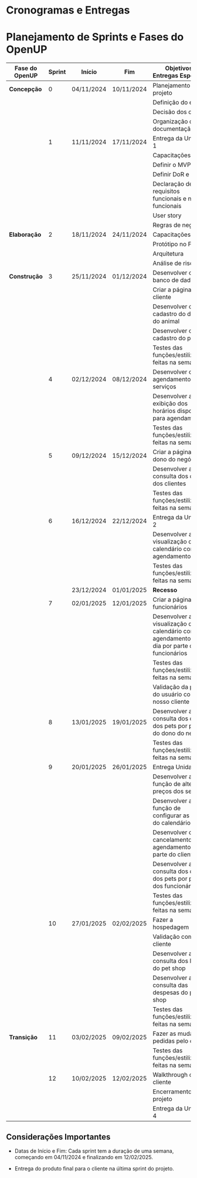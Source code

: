 # Cronogramas e Entregas 

# Planejamento de Sprints e Fases do OpenUP

| Fase do OpenUP      | Sprint | Início        | Fim           | Objetivos e Entregas Esperadas                                                                 |
|---------------------|--------|---------------|---------------|-----------------------------------------------------------------------------------------------|
| **Concepção**           | 0      | 04/11/2024    | 10/11/2024    | Planejamento do projeto                                                                      |
|                     |        |               |               | Definição do escopo                                                                         |
|                     |        |               |               | Decisão dos cargos                                                                          |
|                     |        |               |               | Organização da documentação                                                                 |
|            | 1      | 11/11/2024    | 17/11/2024    | Entrega da Unidade 1                                                                        |
|                     |        |               |               | Capacitações                                                                                |
|                     |        |               |               | Definir o MVP                                                                               |
|                     |        |               |               | Definir DoR e DoD                                                                           |
|                     |        |               |               | Declaração de requisitos funcionais e não funcionais                                        |
|                     |        |               |               | User story                                                                                  |
|                     |        |               |               | Regras de negócio                                                                           |
| **Elaboração**          | 2      | 18/11/2024    | 24/11/2024    | Capacitações                                                                                |
|                     |        |               |               | Protótipo no Figma                                                                          |
|                     |        |               |               | Arquitetura                                                                                 |
|                     |        |               |               | Análise de riscos                                                                           |
| **Construção**          | 3      | 25/11/2024    | 01/12/2024    | Desenvolver o banco de dados                                                                |
|                     |        |               |               | Criar a página do cliente                                      |
|                     |        |               |               | Desenvolver o cadastro do dono do animal                                      |
|                     |        |               |               | Desenvolver o cadastro do pet                                      |
|                     |        |               |               | Testes das funções/estilizações feitas na semana                                            |
|           | 4      | 02/12/2024    | 08/12/2024    | Desenvolver o agendamento de serviços         |
|                     |        |               |               | Desenvolver a exibição dos horários disponíveis para agendamento                             |
|                     |        |               |               | Testes das funções/estilizações feitas na semana                                            |
|           | 5      | 09/12/2024    | 15/12/2024    | Criar a página do dono do negócio                                                           |
|                     |        |               |               | Desenvolver a consulta dos dados dos clientes                                   |
|                     |        |               |               | Testes das funções/estilizações feitas na semana                                            |
|           | 6      | 16/12/2024    | 22/12/2024    | Entrega da Unidade 2                                                                        |
|                     |        |               |               | Desenvolver a visualização do calendário com agendamentos                                            |
|                     |        |               |               | Testes das funções/estilizações feitas na semana                                            |
|                     |        | 23/12/2024    | 01/01/2025    | **Recesso**                                                                                  |
|           | 7      | 02/01/2025    | 12/01/2025    | Criar a página dos funcionários                                                      |
|                     |        |               |               | Desenvolver a visualização do calendário com agendamentos do dia por parte dos funcionários                                                |
|                     |        |               |               | Testes das funções/estilizações feitas na semana                                            |
|                     |        |               |               | Validação da página do usuário com nosso cliente                                           |
|           | 8      | 13/01/2025    | 19/01/2025    | Desenvolver a consulta dos dados dos pets por parte do dono do negócio                                                            |
|                     |        |               |               | Testes das funções/estilizações feitas na semana                                            |
|           | 9      | 20/01/2025    | 26/01/2025    | Entrega Unidade 3                           |
|                     |        |               |               | Desenvolver a função de alterar os preços dos serviços                                                                    |
|                     |        |               |               | Desenvolver a função de configurar as datas do calendário                                                           |
|                     |        |               |               | Desenvolver o cancelamento de agendamentos por parte do cliente                                                                    |
|                     |        |               |               | Desenvolver a consulta dos dados dos pets por parte dos funcionários                                                                    |
|                     |        |               |               | Testes das funções/estilizações feitas na semana                                           |
|           | 10     | 27/01/2025    | 02/02/2025    | Fazer a hospedagem                                                                         |
|                     |        |               |               | Validação com o cliente                                                                    |
|                     |        |               |               | Desenvolver a consulta dos lucros do pet shop                                                                   |
|                     |        |               |               | Desenvolver a consulta das despesas do pet shop                                                                    |
|                     |        |               |               | Testes das funções/estilizações feitas na semana                                           |
| **Transição**           | 11     | 03/02/2025    | 09/02/2025    | Fazer as mudanças pedidas pelo cliente                                                     |
|                     |        |               |               | Testes das funções/estilizações feitas na semana                                           |
|            | 12     | 10/02/2025    | 12/02/2025    | Walkthrough com o cliente                                                                  |
|                     |        |               |               | Encerramento do projeto                                                                    |
|                     |        |               |               | Entrega da Unidade 4                                                                       |




## Considerações Importantes 

- Datas de Início e Fim: Cada sprint tem a duração de uma semana, começando em 04/11/2024 e finalizando em 12/02/2025. 

 - Entrega do produto final para o cliente na última sprint do projeto. 


